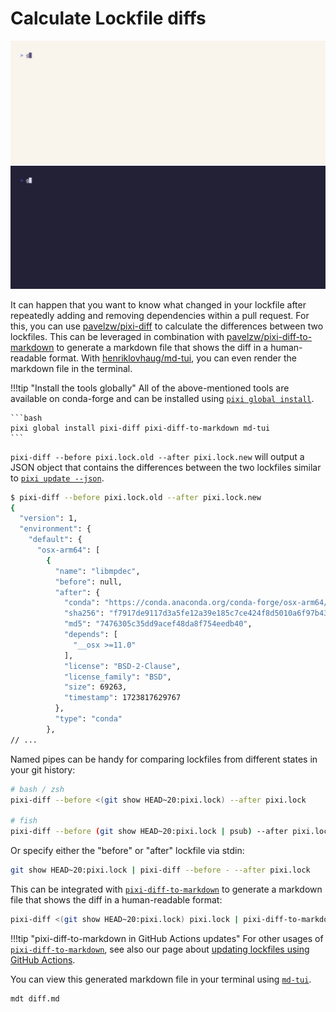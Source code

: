 # Calculate Lockfile diffs

![pixi-diff demo](https://raw.githubusercontent.com/pavelzw/pixi-diff/refs/heads/main/.github/assets/demo/demo-light.gif#only-light)
![pixi-diff demo](https://raw.githubusercontent.com/pavelzw/pixi-diff/refs/heads/main/.github/assets/demo/demo-dark.gif#only-dark)

It can happen that you want to know what changed in your lockfile after repeatedly adding and removing dependencies within a pull request.
For this, you can use [pavelzw/pixi-diff](https://github.com/pavelzw/pixi-diff) to calculate the differences between two lockfiles.
This can be leveraged in combination with [pavelzw/pixi-diff-to-markdown](https://github.com/pavelzw/pixi-diff-to-markdown) to generate a markdown file that shows the diff in a human-readable format.
With [henriklovhaug/md-tui](https://github.com/henriklovhaug/md-tui), you can even render the markdown file in the terminal.

!!!tip "Install the tools globally"
    All of the above-mentioned tools are available on conda-forge and can be installed using [`pixi global install`](../../global_tools/introduction.md).

    ```bash
    pixi global install pixi-diff pixi-diff-to-markdown md-tui
    ```

`pixi-diff --before pixi.lock.old --after pixi.lock.new` will output a JSON object that contains the differences between the two lockfiles similar to [`pixi update --json`](../../reference/cli.md#update).

```bash
$ pixi-diff --before pixi.lock.old --after pixi.lock.new
{
  "version": 1,
  "environment": {
    "default": {
      "osx-arm64": [
        {
          "name": "libmpdec",
          "before": null,
          "after": {
            "conda": "https://conda.anaconda.org/conda-forge/osx-arm64/libmpdec-4.0.0-h99b78c6_0.conda",
            "sha256": "f7917de9117d3a5fe12a39e185c7ce424f8d5010a6f97b4333e8a1dcb2889d16",
            "md5": "7476305c35dd9acef48da8f754eedb40",
            "depends": [
              "__osx >=11.0"
            ],
            "license": "BSD-2-Clause",
            "license_family": "BSD",
            "size": 69263,
            "timestamp": 1723817629767
          },
          "type": "conda"
        },
// ...
```

Named pipes can be handy for comparing lockfiles from different states in your git history:

```bash
# bash / zsh
pixi-diff --before <(git show HEAD~20:pixi.lock) --after pixi.lock

# fish
pixi-diff --before (git show HEAD~20:pixi.lock | psub) --after pixi.lock
```

Or specify either the "before" or "after" lockfile via stdin:

```bash
git show HEAD~20:pixi.lock | pixi-diff --before - --after pixi.lock
```

This can be integrated with [`pixi-diff-to-markdown`](https://github.com/pavelzw/pixi-diff-to-markdown) to generate a markdown file that shows the diff in a human-readable format:

```bash
pixi-diff <(git show HEAD~20:pixi.lock) pixi.lock | pixi-diff-to-markdown > diff.md
```

!!!tip "pixi-diff-to-markdown in GitHub Actions updates"
    For other usages of [`pixi-diff-to-markdown`](https://github.com/pavelzw/pixi-diff-to-markdown), see also our page about [updating lockfiles using GitHub Actions](../ci/updates_github_actions.md).

You can view this generated markdown file in your terminal using [`md-tui`](https://github.com/henriklovhaug/md-tui).

```bash
mdt diff.md
```
